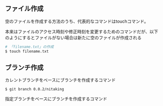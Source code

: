 ## ファイル作成
空のファイルを作成する方法のうち、代表的なコマンドはtouchコマンド。

本来はファイルのアクセス時刻や修正時刻を変更するためのコマンドだが、以下のようにするとファイルがない場合は新たに空のファイルが作成される
```sh
# 「filename.txt」の作成
$ touch filename.txt 

```

## ブランチ作成
カレントブランチをベースにブランチを作成するコマンド
```
$ git branch 0.0.2/nitaking
```

指定ブランチをベースにブランチを作成するコマンド
```

```
